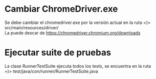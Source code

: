 # Cambiar ChromeDriver.exe

Se debe cambiar el chromedriver.exe por la versión actual en la ruta =)> src/main/resources/driver/
<br>La puede descar de https://chromedriver.chromium.org/downloads

# Ejecutar suite de pruebas

La clase RunnerTestSuite ejecuta todos los tests, se encuentra en la ruta =)> test/java/con/runner/RunnerTestSuite.java
